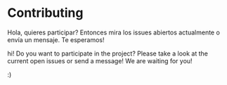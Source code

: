 # Contributing

Hola, quieres participar? Entonces mira los issues abiertos actualmente o envía un mensaje. Te esperamos!

hi! Do you want to participate in the project? Please take a look at the current open issues or send a message! We are waiting for you!

:)
